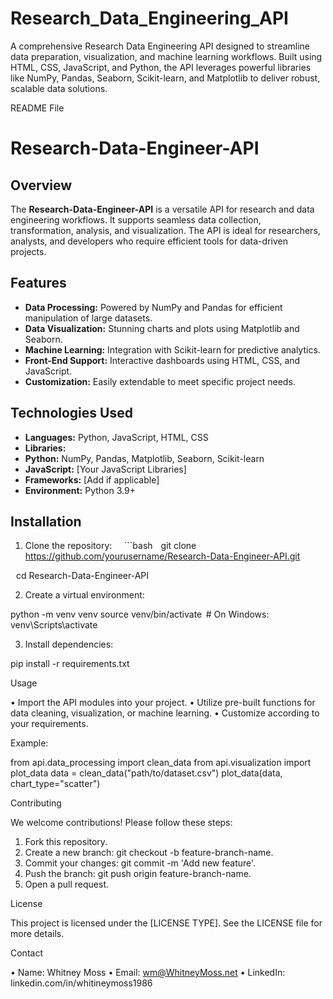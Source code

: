 # Research_Data_Engineering_API
A comprehensive Research Data Engineering API designed to streamline data preparation, visualization, and machine learning workflows. Built using HTML, CSS, JavaScript, and Python, the API leverages powerful libraries like NumPy, Pandas, Seaborn, Scikit-learn, and Matplotlib to deliver robust, scalable data solutions. 


README File 

# Research-Data-Engineer-API   

## Overview   

The **Research-Data-Engineer-API** is a versatile API for research and data engineering workflows. It supports seamless data collection, transformation, analysis, and visualization. The API is ideal for researchers, analysts, and developers who require efficient tools for data-driven projects. 

 

## Features   

- **Data Processing:** Powered by NumPy and Pandas for efficient manipulation of large datasets.   
- **Data Visualization:** Stunning charts and plots using Matplotlib and Seaborn.   
- **Machine Learning:** Integration with Scikit-learn for predictive analytics.   
- **Front-End Support:** Interactive dashboards using HTML, CSS, and JavaScript.   
- **Customization:** Easily extendable to meet specific project needs. 

## Technologies Used   

- **Languages:** Python, JavaScript, HTML, CSS   
- **Libraries:**   
- **Python:** NumPy, Pandas, Matplotlib, Seaborn, Scikit-learn
- **JavaScript:** [Your JavaScript Libraries]   
- **Frameworks:** [Add if applicable]   
- **Environment:** Python 3.9+   

## Installation   

1. Clone the repository:   
   ```bash 
   git clone https://github.com/yourusername/Research-Data-Engineer-API.git 

   cd Research-Data-Engineer-API 

2.	Create a virtual environment: 

python -m venv venv 
source venv/bin/activate  # On Windows: venv\Scripts\activate 
 
3.	Install dependencies: 

pip install -r requirements.txt 

Usage 

•	Import the API modules into your project. 
•	Utilize pre-built functions for data cleaning, visualization, or machine learning. 
•	Customize according to your requirements. 

Example: 

from api.data_processing import clean_data 
from api.visualization import plot_data 
data = clean_data("path/to/dataset.csv") 
plot_data(data, chart_type="scatter") 

Contributing 

We welcome contributions! Please follow these steps: 

1.	Fork this repository. 
2.	Create a new branch: git checkout -b feature-branch-name. 
3.	Commit your changes: git commit -m 'Add new feature'. 
4.	Push the branch: git push origin feature-branch-name. 
5.	Open a pull request. 

License 

This project is licensed under the [LICENSE TYPE]. See the LICENSE file for more details. 

Contact 

•	Name: Whitney Moss 
•	Email: wm@WhitneyMoss.net 
•	LinkedIn: linkedin.com/in/whitineymoss1986 

